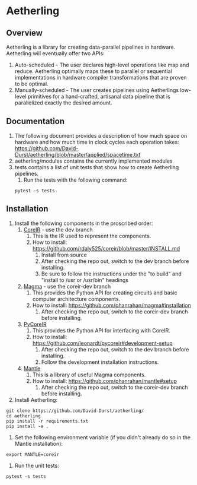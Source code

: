 # Aetherling

## Overview
Aetherling is a library for creating data-parallel pipelines in hardware. Aetherling will eventually offer two APIs:
1. Auto-scheduled - The user declares high-level operations like map and reduce. Aetherling optimally maps these to parallel or sequential implementations in hardware compiler transformations that are proven to be optimal.
1. Manually-scheduled  - The user creates pipelines using Aetherlings low-level primitives for a hand-crafted, artisanal data pipeline that is parallelized exactly the desired amount.

## Documentation
1. The following document provides a description of how much space on hardware and how much time in clock cycles each operation takes: https://github.com/David-Durst/aetherling/blob/master/applied/spacetime.txt
1. aetherling/modules contains the currently implemented modules
1. tests contains a list of unit tests that show how to create Aetherling pipelines.
    1. Run the tests with the following command:
    ```
    pytest -s tests
    ```

## Installation
1. Install the following components in the proscribed order:
    1. [CoreIR](https://github.com/rdaly525/coreir/tree/master) - use the dev branch
        1. This is the IR used to represent the components.
        1. How to install: https://github.com/rdaly525/coreir/blob/master/INSTALL.md
            1. Install from source
            1. After checking the repo out, switch to the dev branch before installing.
            1. Be sure to follow the instructions under the "to build" and "install to /usr or /usr/bin" headings
    1. [Magma](https://github.com/phanrahan/magma) - use the coreir-dev branch
        1. This provides the Python API for creating circuits and basic computer architecture components.
        1. How to install: https://github.com/phanrahan/magma#installation
            1. After checking the repo out, switch to the coreir-dev branch before installing.
    1. [PyCoreIR](https://github.com/leonardt/pycoreir)
        1. This provides the Python API for interfacing with CoreIR.
        1. How to install: https://github.com/leonardt/pycoreir#development-setup
            1. After checking the repo out, switch to the dev branch before installing.
            1. Follow the development installation instructions.
    1. [Mantle](https://github.com/phanrahan/mantle)
        1. This is a library of useful Magma components.
        1. How to install: https://github.com/phanrahan/mantle#setup
            1. After checking the repo out, switch to the coreir-dev branch before installing.
1. Install Aetherling:
```
git clone https://github.com/David-Durst/aetherling/
cd aetherling
pip install -r requirements.txt
pip install -e .
```
1. Set the following environment variable (if you didn't already do so in the Mantle installation):
```
export MANTLE=coreir
```
1. Run the unit tests:
```
pytest -s tests
```

